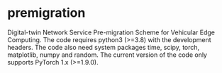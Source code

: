 # premigration
Digital-twin Network Service Pre-migration Scheme for Vehicular Edge Computing. 
The code requires python3 (>=3.8) with the development headers. The code also need system packages time, scipy, torch, matplotlib, numpy and random. The current version of the code only supports PyTorch 1.x (>=1.9.0).
